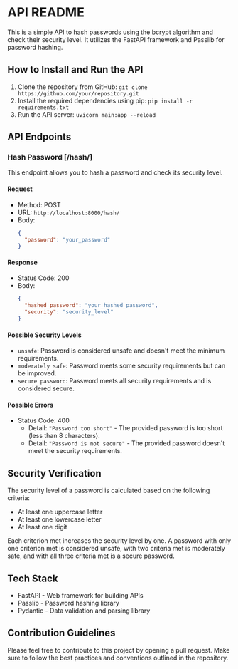 # API README

This is a simple API to hash passwords using the bcrypt algorithm and check their security level. It utilizes the FastAPI framework and Passlib for password hashing.

## How to Install and Run the API

1. Clone the repository from GitHub: `git clone https://github.com/your/repository.git`
2. Install the required dependencies using pip: `pip install -r requirements.txt`
3. Run the API server: `uvicorn main:app --reload`

## API Endpoints

### Hash Password [/hash/]

This endpoint allows you to hash a password and check its security level.

#### Request

- Method: POST
- URL: `http://localhost:8000/hash/`
- Body:
  ```json
  {
    "password": "your_password"
  }
  ```

#### Response

- Status Code: 200
- Body:
  ```json
  {
    "hashed_password": "your_hashed_password",
    "security": "security_level"
  }
  ```

#### Possible Security Levels

- `unsafe`: Password is considered unsafe and doesn't meet the minimum requirements.
- `moderately safe`: Password meets some security requirements but can be improved.
- `secure password`: Password meets all security requirements and is considered secure.

#### Possible Errors

- Status Code: 400
  - Detail: `"Password too short"` - The provided password is too short (less than 8 characters).
  - Detail: `"Password is not secure"` - The provided password doesn't meet the security requirements.

## Security Verification

The security level of a password is calculated based on the following criteria:

- At least one uppercase letter
- At least one lowercase letter
- At least one digit

Each criterion met increases the security level by one. A password with only one criterion met is considered unsafe, with two criteria met is moderately safe, and with all three criteria met is a secure password.

## Tech Stack

- FastAPI - Web framework for building APIs
- Passlib - Password hashing library
- Pydantic - Data validation and parsing library

## Contribution Guidelines

Please feel free to contribute to this project by opening a pull request. Make sure to follow the best practices and conventions outlined in the repository.